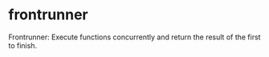 # frontrunner
Frontrunner: Execute functions concurrently and return the result of the first to finish.
